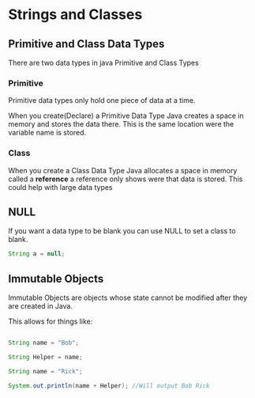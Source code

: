 # Strings and Classes

## Primitive and Class Data Types

There are two data types in java Primitive and Class Types

### Primitive

Primitive data types only hold one piece of data at a time.

When you create(Declare) a Primitive Data Type Java creates a space in memory and stores the data there. This is the same location were the variable name is stored.

### Class

When you create a Class Data Type Java allocates a space in memory called a **reference** a reference only shows were that data is stored. This could help with large data types

## NULL

If you want a data type to be blank you can use NULL to set a class to blank.

```java
String a = null;
```

## Immutable Objects

Immutable Objects are objects whose state cannot be modified after they are created in Java.

This allows for things like:

```java

String name = "Bob";

String Helper = name;

String name = "Rick";

System.out.println(name + Helper); //Will output Bob Rick
```
